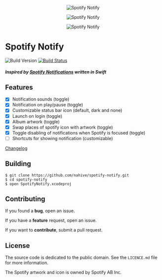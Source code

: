 
<p align="center"><img src="https://i.imgur.com/WSOChtc.png" alt="Spotify Notify"/></p>
<p align="center"><img src="https://i.imgur.com/rraJU5b.png" alt="Spotify Notify"/></p>
<p align="center"><img src="https://i.imgur.com/eVxoEOS.png" alt="Spotify Notify"/></p>


# Spotify Notify
![Build Version](https://img.shields.io/github/release/nahive/spotify-notify.svg)
[![Build Status](https://travis-ci.org/nahive/spotify-notify.png?branch=master)](https://travis-ci.org/nahive/spotify-notify)
##### *Inspired by [Spotify Notifications](https://github.com/citruspi/Spotify-Notifications) written in Swift*

## Features

- [x] Notification sounds (toggle)
- [x] Notification on play/pause (toggle)
- [x] Customizable status bar icon (default, dark and none)
- [x] Launch on login (toggle)
- [x] Album artwork (toggle)
- [x] Swap places of spotify icon with artwork (toggle)
- [x] Toggle disabling of notifications when Spotify is focused (toggle)
- [ ] Shortcuts for showing notification (customizable)

[Changelog](https://github.com/nahive/spotify-notify/blob/master/CHANGELOG.md)

## Building

```
$ git clone https://github.com/nahive/spotify-notify.git
$ cd spotify-notify
$ open SpotifyNotify.xcodeproj
```
## Contributing

If you found a **bug**, open an issue.

If you have a **feature** request, open an issue.

If you want to **contribute**, submit a pull request.

## License

The source code is dedicated to the public domain. See the `LICENCE.md` file for
more information.

The Spotify artwork and icon is owned by Spotify AB Inc.
